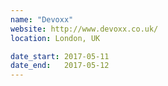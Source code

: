 ```yaml
---
name: "Devoxx"
website: http://www.devoxx.co.uk/
location: London, UK

date_start: 2017-05-11
date_end:   2017-05-12
---
```

